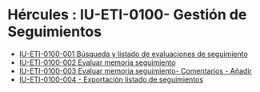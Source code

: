 # Hércules : IU\-ETI\-0100\- Gestión de Seguimientos



* [IU\-ETI\-0100\-001 Búsqueda y listado de evaluaciones de seguimiento](/hercules/sgi-sistema-de-gestion-de-investigacion/requisitos-y-analisis-funcional/analisis-funcional-sgi-hercules/eti-modulo-de-etica/eti-interfaz-de-usuario/iu-eti-0100-gestion-de-seguimientos/iu-eti-0100-001-busqueda-y-listado-de-evaluaciones-de-seguimiento.md "/hercules/sgi-sistema-de-gestion-de-investigacion/requisitos-y-analisis-funcional/analisis-funcional-sgi-hercules/eti-modulo-de-etica/eti-interfaz-de-usuario/iu-eti-0100-gestion-de-seguimientos/iu-eti-0100-001-busqueda-y-listado-de-evaluaciones-de-seguimiento.md")
* [IU\-ETI\-0100\-002 Evaluar memoria seguimiento](/hercules/sgi-sistema-de-gestion-de-investigacion/requisitos-y-analisis-funcional/analisis-funcional-sgi-hercules/eti-modulo-de-etica/eti-interfaz-de-usuario/iu-eti-0100-gestion-de-seguimientos/iu-eti-0100-002-evaluar-memoria-seguimiento.md "/hercules/sgi-sistema-de-gestion-de-investigacion/requisitos-y-analisis-funcional/analisis-funcional-sgi-hercules/eti-modulo-de-etica/eti-interfaz-de-usuario/iu-eti-0100-gestion-de-seguimientos/iu-eti-0100-002-evaluar-memoria-seguimiento.md")
* [IU\-ETI\-0100\-003 Evaluar memoria seguimiento\- Comentarios \- Añadir](/hercules/sgi-sistema-de-gestion-de-investigacion/requisitos-y-analisis-funcional/analisis-funcional-sgi-hercules/eti-modulo-de-etica/eti-interfaz-de-usuario/iu-eti-0100-gestion-de-seguimientos/iu-eti-0100-003-evaluar-memoria-seguimiento-comentarios-anadir.md "/hercules/sgi-sistema-de-gestion-de-investigacion/requisitos-y-analisis-funcional/analisis-funcional-sgi-hercules/eti-modulo-de-etica/eti-interfaz-de-usuario/iu-eti-0100-gestion-de-seguimientos/iu-eti-0100-003-evaluar-memoria-seguimiento-comentarios-anadir.md")
* [IU\-ETI\-0100\-004 \- Exportación listado de seguimientos](/hercules/sgi-sistema-de-gestion-de-investigacion/requisitos-y-analisis-funcional/analisis-funcional-sgi-hercules/eti-modulo-de-etica/eti-interfaz-de-usuario/iu-eti-0100-gestion-de-seguimientos/iu-eti-0100-004-exportacion-listado-de-seguimientos.md "/hercules/sgi-sistema-de-gestion-de-investigacion/requisitos-y-analisis-funcional/analisis-funcional-sgi-hercules/eti-modulo-de-etica/eti-interfaz-de-usuario/iu-eti-0100-gestion-de-seguimientos/iu-eti-0100-004-exportacion-listado-de-seguimientos.md")




